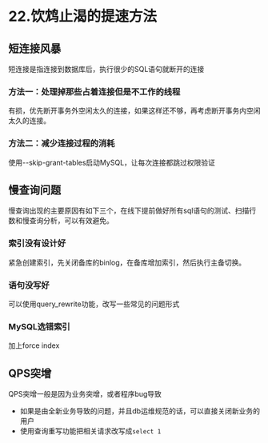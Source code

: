 # 22.饮鸩止渴的提速方法


## 短连接风暴

短连接是指连接到数据库后，执行很少的SQL语句就断开的连接

### 方法一：处理掉那些占着连接但是不工作的线程

有损，优先断开事务外空闲太久的连接，如果这样还不够，再考虑断开事务内空闲太久的连接。

### 方法二：减少连接过程的消耗

使用--skip-grant-tables启动MySQL，让每次连接都跳过权限验证

## 慢查询问题

慢查询出现的主要原因有如下三个，在线下提前做好所有sql语句的测试、扫描行数和慢查询分析，可以有效避免。

### 索引没有设计好

紧急创建索引，先关闭备库的binlog，在备库增加索引，然后执行主备切换。

### 语句没写好

可以使用query_rewrite功能，改写一些常见的问题形式

### MySQL选错索引

加上force index

## QPS突增

QPS突增一般是因为业务突增，或者程序bug导致

* 如果是由全新业务导致的问题，并且db运维规范的话，可以直接关闭新业务的用户
* 使用查询重写功能把相关请求改写成`select 1`





